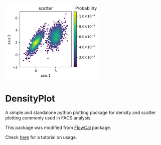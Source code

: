 <img src="Example_scatter.png" width="300">

# DensityPlot
A simple and standalone python plotting package for density and scatter plotting commonly used in FACS analysis.

This package was modified from [FlowCal](https://github.com/taborlab/FlowCal) package.

Check [here](./examples/tutorial.ipynb) for a tutorial on usage.
